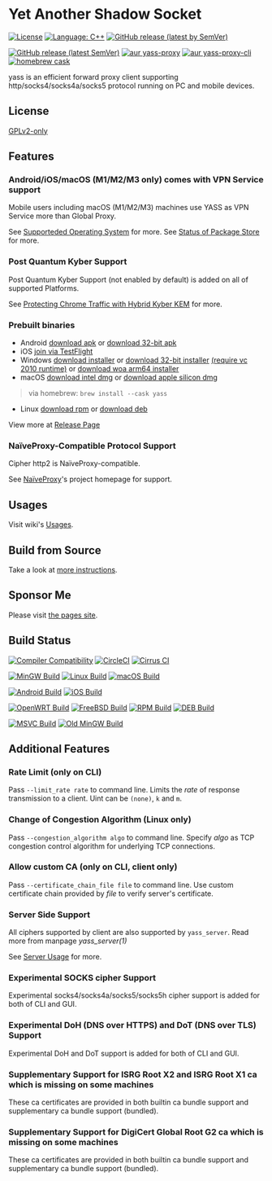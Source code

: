 # Yet Another Shadow Socket

[![License](https://img.shields.io/github/license/Chilledheart/yass)][license-link]
[![Language: C++](https://img.shields.io/github/languages/top/Chilledheart/yass.svg)](https://github.com/Chilledheart/yass/search?l=cpp)
[![GitHub release (latest by SemVer)](https://img.shields.io/github/downloads/Chilledheart/yass/latest/total)](https://github.com/Chilledheart/yass/releases/latest)

[![GitHub release (latest SemVer)](https://img.shields.io/github/v/release/Chilledheart/yass)](https://github.com/Chilledheart/yass/releases)
[![aur yass-proxy](https://img.shields.io/aur/version/yass-proxy)](https://aur.archlinux.org/packages/yass-proxy)
[![aur yass-proxy-cli](https://img.shields.io/aur/version/yass-proxy-cli)](https://aur.archlinux.org/packages/yass-proxy-cli)
[![homebrew cask](https://img.shields.io/homebrew/cask/v/yass)](https://formulae.brew.sh/cask/yass)

yass is an efficient forward proxy client supporting http/socks4/socks4a/socks5 protocol running on PC and mobile devices.

## License
[GPLv2-only][license-link]

## Features

### Android/iOS/macOS (M1/M2/M3 only) comes with VPN Service support
Mobile users including macOS (M1/M2/M3) machines use YASS as VPN Service more than Global Proxy.

See [Supporteded Operating System](https://github.com/Chilledheart/yass/wiki/Supported-Operating-System) for more.
See [Status of Package Store](https://github.com/Chilledheart/yass/wiki/Status-of-Package-Store) for more.

### Post Quantum Kyber Support
Post Quantum Kyber Support (not enabled by default) is added on all of supported Platforms.

See [Protecting Chrome Traffic with Hybrid Kyber KEM](https://blog.chromium.org/2023/08/protecting-chrome-traffic-with-hybrid.html) for more.

### Prebuilt binaries
- Android [download apk](https://github.com/Chilledheart/yass/releases/download/1.10.3/yass-android-release-arm64-1.10.3.apk) or [download 32-bit apk](https://github.com/Chilledheart/yass/releases/download/1.10.3/yass-android-release-arm-1.10.3.apk)
- iOS [join via TestFlight](https://testflight.apple.com/join/6AkiEq09)
- Windows [download installer](https://github.com/Chilledheart/yass/releases/download/1.10.3/yass-mingw-win7-release-x86_64-1.10.3-system-installer.exe) or [download 32-bit installer](https://github.com/Chilledheart/yass/releases/download/1.10.3/yass-mingw-winxp-release-i686-1.10.3-system-installer.exe) [(require vc 2010 runtime)][vs2010_x86] or [download woa arm64 installer](https://github.com/Chilledheart/yass/releases/download/1.10.3/yass-mingw-release-aarch64-1.10.3-system-installer.exe)
- macOS [download intel dmg](https://github.com/Chilledheart/yass/releases/download/1.10.3/yass-macos-release-x64-1.10.3.dmg) or [download apple silicon dmg](https://github.com/Chilledheart/yass/releases/download/1.10.3/yass-macos-release-arm64-1.10.3.dmg)
> via homebrew: `brew install --cask yass`
- Linux [download rpm](https://github.com/Chilledheart/yass/releases/download/1.10.3/yass.el7.x86_64.1.10.3.rpm) or [download deb](https://github.com/Chilledheart/yass/releases/download/1.10.3/yass-client-ubuntu-16.04-xenial_amd64.1.10.3.deb)

View more at [Release Page](https://github.com/Chilledheart/yass/releases/tag/1.10.3)

### NaïveProxy-Compatible Protocol Support
Cipher http2 is NaïveProxy-compatible.

See [NaïveProxy](https://github.com/klzgrad/naiveproxy)'s project homepage for support.

## Usages
Visit wiki's [Usages](https://github.com/Chilledheart/yass/wiki/Usage).

## Build from Source
Take a look at [more instructions](BUILDING.md).

## Sponsor Me
Please visit [the pages site](https://letshack.info).

## Build Status

[![Compiler Compatibility](https://github.com/Chilledheart/yass/actions/workflows/compiler.yml/badge.svg)](https://github.com/Chilledheart/yass/actions/workflows/compiler.yml)
[![CircleCI](https://img.shields.io/circleci/build/github/Chilledheart/yass/develop?logo=circleci&&label=Sanitizers%20and%20Ubuntu%20arm)](https://circleci.com/gh/Chilledheart/yass/?branch=develop)
[![Cirrus CI](https://img.shields.io/cirrus/github/Chilledheart/yass/develop?logo=cirrusci&&label=FreeBSD%20and%20macOS)](https://cirrus-ci.com/github/Chilledheart/yass/develop)

[![MinGW Build](https://github.com/Chilledheart/yass/actions/workflows/releases-mingw-new.yml/badge.svg)](https://github.com/Chilledheart/yass/actions/workflows/releases-mingw-new.yml)
[![Linux Build](https://github.com/Chilledheart/yass/actions/workflows/releases-linux-binary.yml/badge.svg)](https://github.com/Chilledheart/yass/actions/workflows/releases-linux-binary.yml)
[![macOS Build](https://github.com/Chilledheart/yass/actions/workflows/releases-macos.yml/badge.svg)](https://github.com/Chilledheart/yass/actions/workflows/releases-macos.yml)

[![Android Build](https://github.com/Chilledheart/yass/actions/workflows/releases-android-binary.yml/badge.svg)](https://github.com/Chilledheart/yass/actions/workflows/releases-android-binary.yml)
[![iOS Build](https://github.com/Chilledheart/yass/actions/workflows/releases-ios.yml/badge.svg)](https://github.com/Chilledheart/yass/actions/workflows/releases-ios.yml)

[![OpenWRT Build](https://github.com/Chilledheart/yass/actions/workflows/releases-openwrt-binary.yml/badge.svg)](https://github.com/Chilledheart/yass/actions/workflows/releases-openwrt-binary.yml)
[![FreeBSD Build](https://github.com/Chilledheart/yass/actions/workflows/releases-freebsd-binary.yml/badge.svg)](https://github.com/Chilledheart/yass/actions/workflows/releases-freebsd-binary.yml)
[![RPM Build](https://github.com/Chilledheart/yass/actions/workflows/releases-rpm.yml/badge.svg)](https://github.com/Chilledheart/yass/actions/workflows/releases-rpm.yml)
[![DEB Build](https://github.com/Chilledheart/yass/actions/workflows/releases-deb.yml/badge.svg)](https://github.com/Chilledheart/yass/actions/workflows/releases-deb.yml)

[![MSVC Build](https://github.com/Chilledheart/yass/actions/workflows/releases-windows.yml/badge.svg)](https://github.com/Chilledheart/yass/actions/workflows/releases-windows.yml)
[![Old MinGW Build](https://github.com/Chilledheart/yass/actions/workflows/releases-mingw.yml/badge.svg)](https://github.com/Chilledheart/yass/actions/workflows/releases-mingw.yml)

## Additional Features

### Rate Limit (only on CLI)
Pass `--limit_rate rate` to command line.
Limits the _rate_ of response transmission to a client. Uint can be `(none)`, `k` and `m`.

### Change of Congestion Algorithm (Linux only)
Pass `--congestion_algorithm algo` to command line.
Specify _algo_ as TCP congestion control algorithm for underlying TCP connections.

### Allow custom CA (only on CLI, client only)
Pass `--certificate_chain_file file` to command line.
Use custom certificate chain provided by _file_ to verify server's certificate.

### Server Side Support
All ciphers supported by client are also supported by `yass_server`. Read more from manpage _yass_server(1)_

See [Server Usage](https://github.com/Chilledheart/yass/wiki/Usage:-server-setup) for more.

### Experimental SOCKS cipher Support
Experimental socks4/socks4a/socks5/socks5h cipher support is added for both of CLI and GUI.

### Experimental DoH (DNS over HTTPS) and DoT (DNS over TLS) Support
Experimental DoH and DoT support is added for both of CLI and GUI.

### Supplementary Support for ISRG Root X2 and ISRG Root X1 ca which is missing on some machines
These ca certificates are provided in both builtin ca bundle support and supplementary ca bundle support (bundled).

### Supplementary Support for DigiCert Global Root G2 ca which is missing on some machines
These ca certificates are provided in both builtin ca bundle support and supplementary ca bundle support (bundled).

[license-link]: LICENSE
[vs2010_x86]: https://download.microsoft.com/download/1/6/5/165255E7-1014-4D0A-B094-B6A430A6BFFC/vcredist_x86.exe

